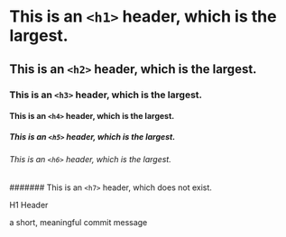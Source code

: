 # This is an `<h1>` header, which is the largest.
## This is an `<h2>` header, which is the largest.
### This is an `<h3>` header, which is the largest.
#### This is an `<h4>` header, which is the largest.
##### This is an `<h5>` header, which is the largest.
###### This is an `<h6>` header, which is the largest.
####### This is an `<h7>` header, which does not exist.

H1 Header

a short, meaningful commit message 
